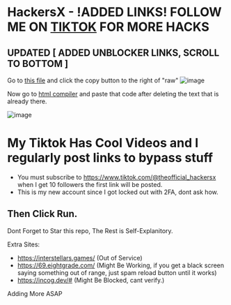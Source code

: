 # HackersX - !ADDED LINKS! FOLLOW ME ON [TIKTOK](https://www.tiktok.com/@theofficial_hackersx) FOR MORE HACKS
## UPDATED [ ADDED UNBLOCKER LINKS, SCROLL TO BOTTOM ]

Go to [this file](/SecurlyKiller) and click the copy button to the right of "raw" ![image](https://github.com/HXCHS/HackersX-Unblocked-Websites/assets/113638066/18e289c4-da5f-47b3-a8ac-195996f7d3d1)

Now go to [html compiler](https://onecompiler.com/html) and paste that code after deleting the text that is already there.

![image](https://github.com/HXCHS/HackersX-Unblocked-Websites/assets/113638066/6406840d-5334-4d18-a5db-debdd18334b0)

# My Tiktok Has Cool Videos and I regularly post links to bypass stuff
- You must subscribe to https://www.tiktok.com/@theofficial_hackersx when I get 10 followers the first link will be posted.
- This is my new account since I got locked out with 2FA, dont ask how.

## Then Click Run.
Dont Forget to Star this repo,
The Rest is Self-Explanitory.

Extra Sites:
- https://interstellars.games/ (Out of Service)
- https://69.eightgrade.com/ (Might Be Working, if you get a black screen saying something out of range, just spam reload button until it works)
- https://incog.dev/# (Might Be Blocked, cant verify.)

Adding More ASAP

